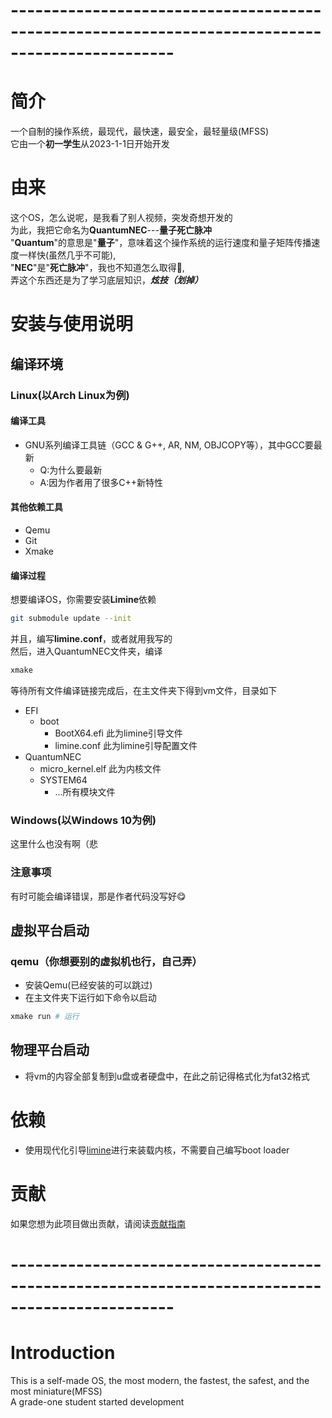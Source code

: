 # ------------------------------------------------------------------------------------------------
# 简介
 一个自制的操作系统，最现代，最快速，最安全，最轻量级(MFSS)<br>
 它由一个**初一学生**从2023-1-1日开始开发
# 由来
 这个OS，怎么说呢，是我看了别人视频，突发奇想开发的<br>
 为此，我把它命名为**QuantumNEC**---__量子死亡脉冲__<br>
 "**Quantum**"的意思是"**量子**"，意味着这个操作系统的运行速度和量子矩阵传播速度一样快(虽然几乎不可能),<br>
 "**NEC**"是"**死亡脉冲**"，我也不知道怎么取得🤣,<br>
 弄这个东西还是为了学习底层知识，__*炫技（划掉）*__<br>
# 安装与使用说明

## 编译环境

### Linux(以Arch Linux为例)

#### 编译工具

- GNU系列编译工具链（GCC & G++, AR, NM, OBJCOPY等），其中GCC要最新<br>
   - Q:为什么要最新
   - A:因为作者用了很多C++新特性
#### 其他依赖工具
- Qemu
- Git
- Xmake
#### 编译过程
 想要编译OS，你需要安装**Limine**依赖
```bash
git submodule update --init
```
 并且，编写**limine.conf**，或者就用我写的<br>
 然后，进入QuantumNEC文件夹，编译
```bash
xmake
```
 等待所有文件编译链接完成后，在主文件夹下得到vm文件，目录如下
- EFI
  - boot
    - BootX64.efi 此为limine引导文件
    - limine.conf  此为limine引导配置文件
- QuantumNEC
    - micro_kernel.elf 此为内核文件
    - SYSTEM64
      - ...所有模块文件<br>
### Windows(以Windows 10为例)
 这里什么也没有啊（悲
### 注意事项
 有时可能会编译错误，那是作者代码没写好😋
## 虚拟平台启动
### qemu（你想要别的虚拟机也行，自己弄）
 - 安装Qemu(已经安装的可以跳过)
 - 在主文件夹下运行如下命令以启动
```bash
xmake run # 运行
```
## 物理平台启动
 - 将vm的内容全部复制到u盘或者硬盘中，在此之前记得格式化为fat32格式
# 依赖
- 使用现代化引导[limine](https://github.com/limine-bootloader/limine)进行来装载内核，不需要自己编写boot loader
# 贡献
如果您想为此项目做出贡献，请阅读[贡献指南](scripts/CONTRIBUTING.md)

# ------------------------------------------------------------------------------------------------
# Introduction
 This is a self-made OS, the most modern, the fastest, the safest, and the most miniature(MFSS)<br>
 A grade-one student started development 
